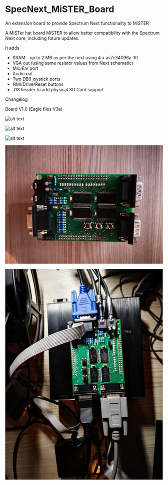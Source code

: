 # SpecNext_MiSTER_Board
An extension board to provide Spectrum Next functionality to MiSTER

A MiSTer hat board MiSTER to allow better compatibility with the Spectrum Next core, including future updates.

It adds
* SRAM - up to 2 MB as per the next using 4 x as7c34096a-10 
* VGA out (using same resistor values from Next schematic)
* Mic/Ear port
* Audio out
* Two DB9 joystick ports
* NMI/Drive/Reset buttons
* J13 header to add physical SD Card support

Changelog

Board V1.0 (Eagle files V3a)

![alt text](https://github.com/dave18/SpecNext_MiSTER_Board/blob/main/M-N-SRAM-V3_Bare_Board.jpg)

![alt text](https://github.com/dave18/SpecNext_MiSTER_Board/blob/main/M-N-SRAM-V3_Board_Top.jpg)

![alt text](https://github.com/dave18/SpecNext_MiSTER_Board/blob/main/M-N-SRAM-V3_Board_Bottom.jpg)

![alt text](https://github.com/dave18/SpecNext_MiSTER_Board/blob/main/M-N-SRAM-V3_Board_Fully_populated.jpg)

![alt text](https://github.com/dave18/SpecNext_MiSTER_Board/blob/main/M-N-SRAM-V3_Board_Attached.jpg)


